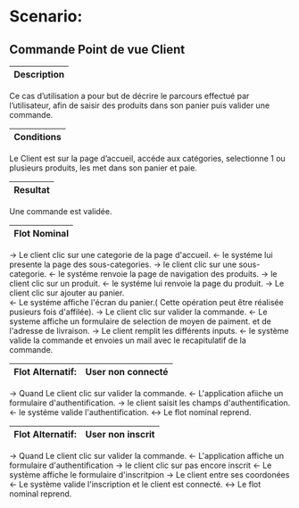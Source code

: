 # Scenario:
## Commande Point de vue Client


|Description|
|-----------|
 Ce cas d’utilisation a pour but de décrire  le parcours effectué  par l’utilisateur,  afin de saisir des produits dans son panier puis  valider une commande.




|Conditions|
|-----------|
Le Client est sur la page d’accueil, accéde aux catégories, selectionne 1 ou plusieurs produits, les met dans son panier et paie.



|Resultat|
|-----------|
Une commande est validée.


|Flot Nominal| 
|-----------|
&rarr; Le client clic sur une categorie de la page d'accueil.
&larr; le systéme lui presente la page des sous-categories.
&rarr; le client clic sur une sous-categorie.
&larr; le systéme renvoie la page de navigation des produits.
&rarr; le client clic sur un produit.
&larr; le systéme lui renvoie la page du produit.
&rarr; Le client clic sur ajouter au panier.  
&larr; Le systéme affiche l'écran du panier.( Cette opération peut être réalisée pusieurs fois d'affilée).
&rarr; Le client clic sur valider la commande.
&larr; Le systeme affiche un formulaire de selection de moyen de paiment. et de l'adresse de livraison.
&rarr; Le client remplit les différents inputs.
&larr; le système valide la commande et envoies un mail avec le recapitulatif de la commande. 

|Flot Alternatif:|User non connecté| 
|-----------|-------------
&rarr;  Quand Le client clic sur valider la commande. 
&larr; L'application afiiche un formulaire d'authentification.
&rarr; le client saisit les champs d'authentification.
&larr; le systéme valide l'authentification.
&harr; Le flot nominal reprend.

|Flot Alternatif:|User non inscrit| 
|-----------|-------------
&rarr;  Quand Le client clic sur valider la commande. 
&larr; L'application affiche un formulaire d'authentification
&rarr; le client clic sur pas encore inscrit
&larr; Le système affiche le formulaire d'inscritpion
&rarr; Le client entre ses coordonées
&larr; Le système valide l'inscription et le client est connecté.
&harr; Le flot nominal reprend.


